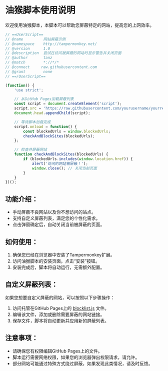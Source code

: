 # 油猴脚本使用说明

欢迎使用油猴脚本，本脚本可以帮助您屏蔽特定的网站，提高您的上网效率。

```js
// ==UserScript==
// @name         网站屏蔽示例
// @namespace    http://tampermonkey.net/
// @version      1.0
// @description  尝试在访问被屏蔽的网站时显示警告并关闭页面
// @author       tanz
// @match        *://*/*
// @connect     raw.githubusercontent.com
// @grant        none
// ==/UserScript==

(function() {
    'use strict';

    // 从GitHub Pages加载屏蔽列表
    const script = document.createElement('script');
    script.src = 'https://raw.githubusercontent.com/yourusername/yourrepo/master/blocklist.js';
    document.head.appendChild(script);

    // 等待脚本加载完成
    script.onload = function() {
        const blockedUrls = window.blockedUrls;
        checkAndBlockSites(blockedUrls);
    };

    // 检查并屏蔽网站
    function checkAndBlockSites(blockedUrls) {
        if (blockedUrls.includes(window.location.href)) {
            alert('访问的网站被屏蔽！');
            window.close(); // 关闭当前页面
        }
    }
})();
```



## 功能介绍：

- 手动屏蔽不良网站以及你不想访问的站点。
- 支持自定义屏蔽列表，满足您的个性化需求。
- 点击弹窗确定后，自动关闭当前被屏蔽的页面。

## 如何使用：

1. 确保您已经在浏览器中安装了Tampermonkey扩展。
2. 访问油猴脚本的安装页面，点击“安装”按钮。
3. 安装完成后，脚本将自动运行，无需额外配置。

## 自定义屏蔽列表：

如果您想要自定义屏蔽的网站，可以按照以下步骤操作：

1. 访问托管在GitHub Pages上的 [blocklist.js](https://yourusername.github.io/yourrepo/blocklist.js) 文件。
2. 编辑该文件，添加或删除需要屏蔽的网站链接。
3. 保存文件，脚本将自动更新并应用新的屏蔽列表。

## 注意事项：

- 请确保您有权限编辑GitHub Pages上的文件。
- 脚本运行需要网络权限，如果您的浏览器弹出权限请求，请允许。
- 部分网站可能通过特殊方式绕过屏蔽，如果发现此类情况，请及时反馈。